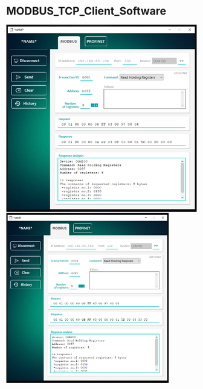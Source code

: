 # MODBUS_TCP_Client_Software

![Modbus Software](/img/modbus_page.png)
<img src = "/img/modbus_page.png" width= "430" height= "450" />

